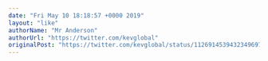 ```yaml
---
date: "Fri May 10 18:18:57 +0000 2019"
layout: "like"
authorName: "Mr Anderson"
authorUrl: "https://twitter.com/kevglobal"
originalPost: "https://twitter.com/kevglobal/status/1126914539432349697"
---
```

